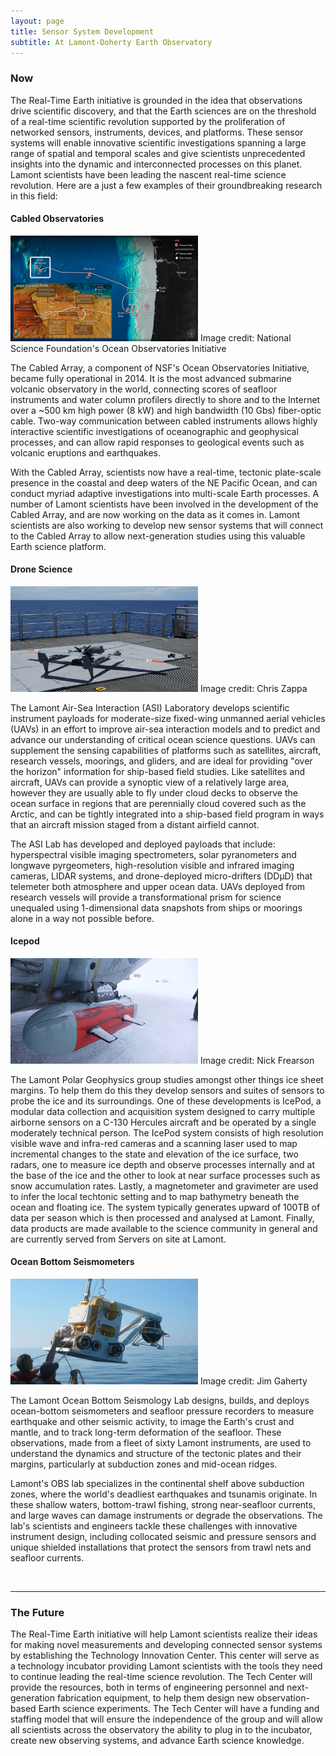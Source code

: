 ```yaml
---
layout: page
title: Sensor System Development
subtitle: At Lamont-Doherty Earth Observatory
---
```


### Now

The Real-Time Earth initiative is grounded in the idea that observations drive scientific discovery, and that the Earth sciences are on the threshold of a real-time scientific revolution supported by the proliferation of networked sensors, instruments, devices, and platforms. These sensor systems will enable innovative scientific investigations spanning a large range of spatial and temporal scales and give scientists unprecedented insights into the dynamic and interconnected processes on this planet. Lamont scientists have been leading the nascent real-time science revolution. Here are a just a few examples of their groundbreaking research in this field:

#### Cabled Observatories

<div class="left_image_float">
  <img src="images/ooi.png" alt="" width="300">
  Image credit: National Science Foundation's Ocean Observatories Initiative
</div>

The Cabled Array, a component of NSF's Ocean Observatories Initiative, became fully operational in 2014. It is the most advanced submarine volcanic observatory in the world, connecting scores of seafloor instruments and water column profilers directly to shore and to the Internet over a ~500 km high power (8 kW) and high bandwidth (10 Gbs) fiber-optic cable. Two-way communication between cabled instruments allows highly interactive scientific investigations of oceanographic and geophysical processes, and can allow rapid responses to geological events such as volcanic eruptions and earthquakes.

With the Cabled Array, scientists now have a real-time, tectonic plate-scale presence in the coastal and deep waters of the NE Pacific Ocean, and can conduct myriad adaptive investigations into multi-scale Earth processes. A number of Lamont scientists have been involved in the development of the Cabled Array, and are now working on the data as it comes in. Lamont scientists are also working to develop new sensor systems that will connect to the Cabled Array to allow next-generation studies using this valuable Earth science platform.

#### Drone Science

<div class="left_image_float">
  <img src="images/drone2.jpg" alt="" width="300">
  Image credit: Chris Zappa
</div>

The Lamont Air-Sea Interaction (ASI) Laboratory develops scientific instrument payloads for moderate-size fixed-wing unmanned aerial vehicles (UAVs) in an effort to improve air-sea interaction models and to predict and advance our understanding of critical ocean science questions. UAVs can supplement the sensing capabilities of platforms such as satellites, aircraft, research vessels, moorings, and gliders, and are ideal for providing "over the horizon" information for ship-based field studies. Like satellites and aircraft, UAVs can provide a synoptic view of a relatively large area, however they are usually able to fly under cloud decks to observe the ocean surface in regions that are perennially cloud covered such as the Arctic, and can be tightly integrated into a ship-based field program in ways that an aircraft mission staged from a distant airfield cannot.

The ASI Lab has developed and deployed payloads that include: hyperspectral visible imaging spectrometers, solar pyranometers and longwave pyrgeometers, high-resolution visible and infrared imaging cameras, LIDAR systems, and drone-deployed micro-drifters (DDµD) that telemeter both atmosphere and upper ocean data. UAVs deployed from research vessels will provide a transformational prism for science unequaled using 1-dimensional data snapshots from ships or moorings alone in a way not possible before.

#### Icepod

<div class="left_image_float">
  <img src="images/icepod2.jpg" alt="" width="300">
  Image credit: Nick Frearson
</div>

The Lamont Polar Geophysics group studies amongst other things ice sheet margins. To help them do this they develop sensors and suites of sensors to probe the ice and its surroundings. One of these developments is IcePod, a modular data collection and acquisition system designed to carry multiple airborne sensors on a C-130 Hercules aircraft and be operated by a single moderately technical person. The IcePod system consists of high resolution visible wave and infra-red cameras and a scanning laser used to map incremental changes to the state and elevation of the ice surface, two radars, one to measure ice depth and observe processes internally and at the base of the ice and the other to look at near surface processes such as snow accumulation rates. Lastly, a magnetometer and gravimeter are used to infer the local techtonic setting and to map bathymetry beneath the ocean and floating ice. The system typically generates upward of 100TB of data per season which is then processed and analysed at Lamont. Finally, data products are made available to the science community in general and are currently served from Servers on site at Lamont.

#### Ocean Bottom Seismometers

<div class="left_image_float">
  <img src="images/obs.jpg" alt="" width="300">
  Image credit: Jim Gaherty
</div>

The Lamont Ocean Bottom Seismology Lab designs, builds, and deploys ocean-bottom seismometers and seafloor pressure recorders to measure earthquake and other seismic activity, to image the Earth's crust and mantle, and to track long-term deformation of the seafloor. These observations, made from a fleet of sixty Lamont instruments, are used to understand the dynamics and structure of the tectonic plates and their margins, particularly at subduction zones and mid-ocean ridges.

Lamont's OBS lab specializes in the continental shelf above subduction zones, where the world's deadliest earthquakes and tsunamis originate. In these shallow waters, bottom-trawl fishing, strong near-seafloor currents, and large waves can damage instruments or degrade the observations. The lab's scientists and engineers tackle these challenges with innovative instrument design, including collocated seismic and pressure sensors and unique shielded installations that protect the sensors from trawl nets and seafloor currents.

<br style="clear:both" />

******************

### The Future

The Real-Time Earth initiative will help Lamont scientists realize their ideas for making novel measurements and developing connected sensor systems by establishing the Technology Innovation Center. This center will serve as a technology incubator providing Lamont scientists with the tools they need to continue leading the real-time science revolution. The Tech Center will provide the resources, both in terms of engineering personnel and next-generation fabrication equipment, to help them design new observation-based Earth science experiments. The Tech Center will have a funding and staffing model that will ensure the independence of the group and will allow all scientists across the observatory the ability to plug in to the incubator, create new observing systems, and advance Earth science knowledge.
